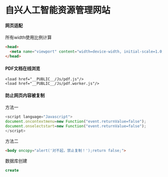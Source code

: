# 自兴人工智能资源管理网站

#### 网页适配

所有width使用比例计算

```html
<head>
  <meta name="viewport" content="width=device-width, initial-scale=1.0, minimum-scale=0.5, maximum-scale=2.0, user-scalable=yes" />
</head>
```

#### PDF文档在线浏览

```php+HTML
<load href="__PUBLIC__/Js/pdf.js"/>
<load href="__PUBLIC__/Js/pdf.worker.js"/>
```

#### 防止网页内容被复制

方法一

```javascript
<script language="Javascript"> 
document.oncontextmenu=new Function("event.returnValue=false"); 
document.onselectstart=new Function("event.returnValue=false"); 
</script> 


```

方法二

```html
<body oncopy="alert('对不起，禁止复制！');return false;">
```

数据库创建

```sql lite
create 
```